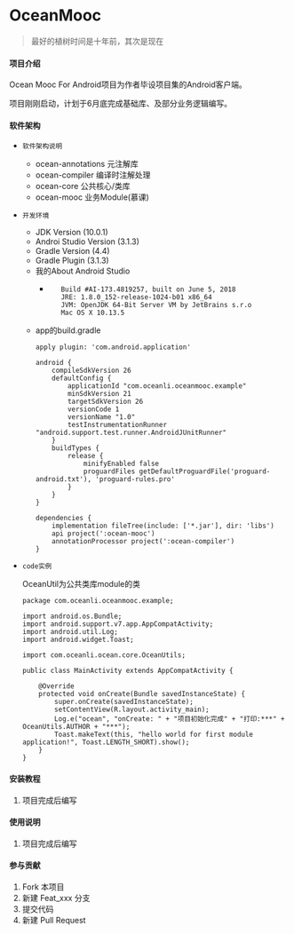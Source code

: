 # OceanMooc


> 最好的植树时间是十年前，其次是现在


#### 项目介绍
Ocean Mooc For Android项目为作者毕设项目集的Android客户端。  

项目刚刚启动，计划于6月底完成基础库、及部分业务逻辑编写。

#### 软件架构
- `软件架构说明`
    - ocean-annotations 元注解库
    - ocean-compiler    编译时注解处理
    - ocean-core        公共核心/类库
    - ocean-mooc        业务Module(慕课)


- `开发环境`
    - JDK Version       (10.0.1)
    - Androi Studio Version (3.1.3)
    - Gradle Version    (4.4)
    - Gradle Plugin     (3.1.3)   
    - 我的About Android Studio
        - ```Android Studio 3.1.3
             Build #AI-173.4819257, built on June 5, 2018
             JRE: 1.8.0_152-release-1024-b01 x86_64
             JVM: OpenJDK 64-Bit Server VM by JetBrains s.r.o
             Mac OS X 10.13.5
          ```
    - app的build.gradle
        ```
        apply plugin: 'com.android.application'
        
        android {
            compileSdkVersion 26
            defaultConfig {
                applicationId "com.oceanli.oceanmooc.example"
                minSdkVersion 21
                targetSdkVersion 26
                versionCode 1
                versionName "1.0"
                testInstrumentationRunner "android.support.test.runner.AndroidJUnitRunner"
            }
            buildTypes {
                release {
                    minifyEnabled false
                    proguardFiles getDefaultProguardFile('proguard-android.txt'), 'proguard-rules.pro'
                }
            }
        }
        
        dependencies {
            implementation fileTree(include: ['*.jar'], dir: 'libs')
            api project(':ocean-mooc')
            annotationProcessor project(':ocean-compiler')
        }

        ```
    
    
- `code实例`  

    OceanUtil为公共类库module的类
    
    ```
    package com.oceanli.oceanmooc.example;
    
    import android.os.Bundle;
    import android.support.v7.app.AppCompatActivity;
    import android.util.Log;
    import android.widget.Toast;
    
    import com.oceanli.ocean.core.OceanUtils;
    
    public class MainActivity extends AppCompatActivity {
    
        @Override
        protected void onCreate(Bundle savedInstanceState) {
            super.onCreate(savedInstanceState);
            setContentView(R.layout.activity_main);
            Log.e("ocean", "onCreate: " + "项目初始化完成" + "打印:***" + OceanUtils.AUTHOR + "***");
            Toast.makeText(this, "hello world for first module application!", Toast.LENGTH_SHORT).show();
        }
    }

    ```
#### 安装教程

1. 项目完成后编写

#### 使用说明

1. 项目完成后编写

#### 参与贡献

1. Fork 本项目
2. 新建 Feat_xxx 分支
3. 提交代码
4. 新建 Pull Request
